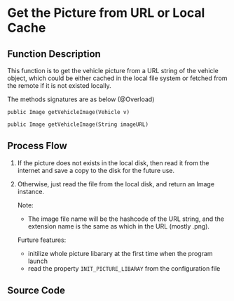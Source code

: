 # Get the Picture from URL or Local Cache

## Function Description

This function is to get the vehicle picture from a URL string of the vehicle object, which could be either cached in the local file system or fetched from the remote if it is not existed locally.

 The methods signatures are as below (@Overload)

`public Image getVehicleImage(Vehicle v)`

`public Image getVehicleImage(String imageURL)`

## Process Flow

1. If the picture does not exists in the local disk, then read it from the internet and save a copy to the disk for the future use.

2. Otherwise, just read the file from the local disk, and return an Image instance.

   Note: 

   - The image file name will be the hashcode of the URL string, and the extension name is the same as which in the URL (mostly .png). 

   Furture features: 

   - initilize whole picture libarary at the first time when the program launch
   - read the property `INIT_PICTURE_LIBARAY` from the configuration file

## Source Code

